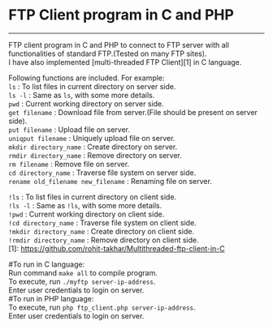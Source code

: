 #                                      FTP Client program in C and PHP
------------------------------------------------------------------------------------------------------------------
FTP client program in C and PHP to connect to FTP server with all functionalities of standard FTP.(Tested on many FTP sites).                                                                                                                     
I have also implemented [multi-threaded FTP Client][1] in C language.

Following functions are included. For example:                                                                               
`ls` : To list files in current directory on server side.                                                             
`ls -l` : Same as `ls`, with some more details.                                                                       
`pwd` : Current working directory on server side.                                                                     
`get filename` : Download file from server.(File should be present on server side).                                   
`put filename` : Upload file on server.                                                                               
`uniqput filename` : Uniquely upload file on server.                                                                 
`mkdir directory_name` : Create directory on server.                                                                  
`rmdir directory_name` : Remove directory on server.                                                                  
`rm filename` : Remove file on server.                                                                                
`cd directory_name` : Traverse file system on server side.                                                            
`rename old_filename new_filename` : Renaming file on server.                                                        
                                                                                                                       
`!ls` : To list files in current directory on client side.                                                            
`!ls -l` : Same as `!ls`, with some more details.                                                                    
`!pwd` : Current working directory on client side.                                                                    
`!cd directory_name` : Traverse file system on client side.                                                           
`!mkdir directory_name` : Create directory on client side.                                                           
`!rmdir directory_name` : Remove directory on client side.                                                                     
[1]: https://github.com/rohit-takhar/Multithreaded-ftp-client-in-C
                                                                                                                     
#To run in C language:                                                                                                     
Run command `make all` to compile program.                                                                              
To execute, run `./myftp server-ip-address`.                                                                            
Enter user credentials to login on server.                                                                                                                                                                                                                                                                                                                                                                                                                                         
#To run in PHP language:                                                                                                     
To execute, run `php ftp_client.php server-ip-address`.                                                                     
Enter user credentials to login on server.                                                                                    
